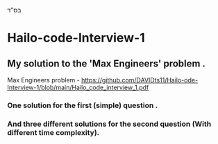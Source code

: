 בס"ד


# Hailo-code-Interview-1
## My solution to the 'Max Engineers' problem .
Max Engineers problem -  https://github.com/DAVIDts11/Hailo-ode-Interview-1/blob/main/Hailo_code_interview_1.pdf

### One solution for the first (simple) question .
### And three different solutions for the second question (With different time complexity).
